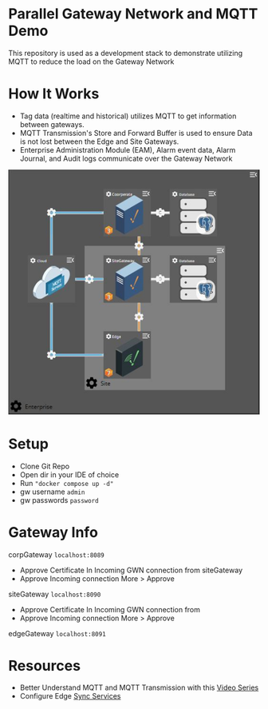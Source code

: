# Parallel Gateway Network and MQTT Demo

This repository is used as a development stack to demonstrate utilizing MQTT to reduce the load on the Gateway Network

# How It Works

* Tag data (realtime and historical) utilizes MQTT to get information between gateways.
* MQTT Transmission's Store and Forward Buffer is used to ensure Data is not lost between the Edge and Site Gateways.
* Enterprise Administration Module (EAM), Alarm event data, Alarm Journal, and Audit logs communicate over the Gateway Network

<p align="center">
  <img src="https://github.com/ia-tgoetz/MQTT-GWN/blob/main/GWNMQTTArch.JPG?raw=true" alt="alt text">
</p>

# Setup
* Clone Git Repo
* Open dir in your IDE of choice
* Run ` "docker compose up -d" `
* gw username ` admin `
* gw passwords ` password `

# Gateway Info

corpGateway ` localhost:8089 `
* Approve Certificate In Incoming GWN connection from siteGateway
* Approve Incoming connection More > Approve

siteGateway ` localhost:8090 `
* Approve Certificate In Incoming GWN connection from 
* Approve Incoming connection More > Approve

edgeGateway ` localhost:8091 `

# Resources
* Better Understand MQTT and MQTT Transmission with this [Video Series](https://inductiveautomation.com/resources/video/what-is-mqtt)
* Configure Edge [Sync Services](https://docs.inductiveautomation.com/docs/8.1/other-editions/ignition-edge/edge-gateway/configuring-sync-services) 
